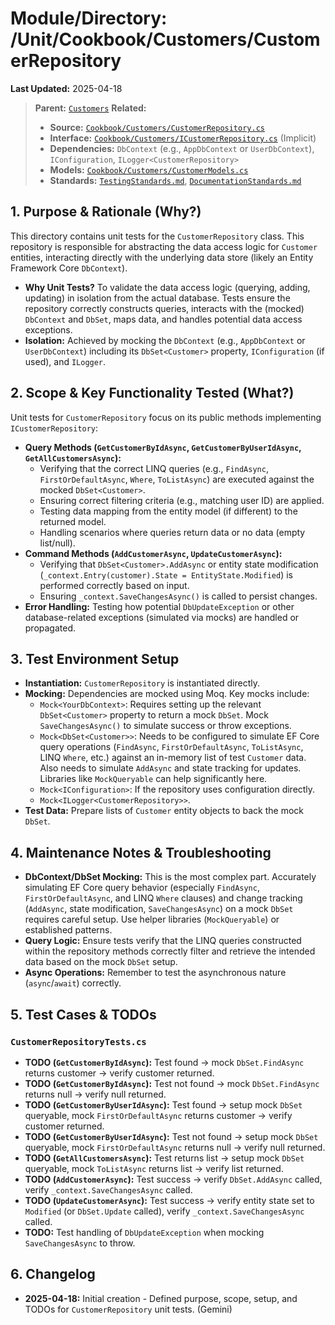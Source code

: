 # Module/Directory: /Unit/Cookbook/Customers/CustomerRepository

**Last Updated:** 2025-04-18

> **Parent:** [`Customers`](../README.md)
> **Related:**
> * **Source:** [`Cookbook/Customers/CustomerRepository.cs`](../../../../../api-server/Cookbook/Customers/CustomerRepository.cs)
> * **Interface:** [`Cookbook/Customers/ICustomerRepository.cs`](../../../../../api-server/Cookbook/Customers/CustomerRepository.cs) (Implicit)
> * **Dependencies:** `DbContext` (e.g., `AppDbContext` or `UserDbContext`), `IConfiguration`, `ILogger<CustomerRepository>`
> * **Models:** [`Cookbook/Customers/CustomerModels.cs`](../../../../../api-server/Cookbook/Customers/CustomerModels.cs)
> * **Standards:** [`TestingStandards.md`](../../../../../Docs/Standards/TestingStandards.md), [`DocumentationStandards.md`](../../../../../Docs/Development/DocumentationStandards.md)

## 1. Purpose & Rationale (Why?)

This directory contains unit tests for the `CustomerRepository` class. This repository is responsible for abstracting the data access logic for `Customer` entities, interacting directly with the underlying data store (likely an Entity Framework Core `DbContext`).

* **Why Unit Tests?** To validate the data access logic (querying, adding, updating) in isolation from the actual database. Tests ensure the repository correctly constructs queries, interacts with the (mocked) `DbContext` and `DbSet`, maps data, and handles potential data access exceptions.
* **Isolation:** Achieved by mocking the `DbContext` (e.g., `AppDbContext` or `UserDbContext`) including its `DbSet<Customer>` property, `IConfiguration` (if used), and `ILogger`.

## 2. Scope & Key Functionality Tested (What?)

Unit tests for `CustomerRepository` focus on its public methods implementing `ICustomerRepository`:

* **Query Methods (`GetCustomerByIdAsync`, `GetCustomerByUserIdAsync`, `GetAllCustomersAsync`):**
    * Verifying that the correct LINQ queries (e.g., `FindAsync`, `FirstOrDefaultAsync`, `Where`, `ToListAsync`) are executed against the mocked `DbSet<Customer>`.
    * Ensuring correct filtering criteria (e.g., matching user ID) are applied.
    * Testing data mapping from the entity model (if different) to the returned model.
    * Handling scenarios where queries return data or no data (empty list/null).
* **Command Methods (`AddCustomerAsync`, `UpdateCustomerAsync`):**
    * Verifying that `DbSet<Customer>.AddAsync` or entity state modification (`_context.Entry(customer).State = EntityState.Modified`) is performed correctly based on input.
    * Ensuring `_context.SaveChangesAsync()` is called to persist changes.
* **Error Handling:** Testing how potential `DbUpdateException` or other database-related exceptions (simulated via mocks) are handled or propagated.

## 3. Test Environment Setup

* **Instantiation:** `CustomerRepository` is instantiated directly.
* **Mocking:** Dependencies are mocked using Moq. Key mocks include:
    * `Mock<YourDbContext>`: Requires setting up the relevant `DbSet<Customer>` property to return a mock `DbSet`. Mock `SaveChangesAsync()` to simulate success or throw exceptions.
    * `Mock<DbSet<Customer>>`: Needs to be configured to simulate EF Core query operations (`FindAsync`, `FirstOrDefaultAsync`, `ToListAsync`, LINQ `Where`, etc.) against an in-memory list of test `Customer` data. Also needs to simulate `AddAsync` and state tracking for updates. Libraries like `MockQueryable` can help significantly here.
    * `Mock<IConfiguration>`: If the repository uses configuration directly.
    * `Mock<ILogger<CustomerRepository>>`.
* **Test Data:** Prepare lists of `Customer` entity objects to back the mock `DbSet`.

## 4. Maintenance Notes & Troubleshooting

* **DbContext/DbSet Mocking:** This is the most complex part. Accurately simulating EF Core query behavior (especially `FindAsync`, `FirstOrDefaultAsync`, and LINQ `Where` clauses) and change tracking (`AddAsync`, state modification, `SaveChangesAsync`) on a mock `DbSet` requires careful setup. Use helper libraries (`MockQueryable`) or established patterns.
* **Query Logic:** Ensure tests verify that the LINQ queries constructed within the repository methods correctly filter and retrieve the intended data based on the mock `DbSet` setup.
* **Async Operations:** Remember to test the asynchronous nature (`async`/`await`) correctly.

## 5. Test Cases & TODOs

### `CustomerRepositoryTests.cs`
* **TODO (`GetCustomerByIdAsync`):** Test found -> mock `DbSet.FindAsync` returns customer -> verify customer returned.
* **TODO (`GetCustomerByIdAsync`):** Test not found -> mock `DbSet.FindAsync` returns null -> verify null returned.
* **TODO (`GetCustomerByUserIdAsync`):** Test found -> setup mock `DbSet` queryable, mock `FirstOrDefaultAsync` returns customer -> verify customer returned.
* **TODO (`GetCustomerByUserIdAsync`):** Test not found -> setup mock `DbSet` queryable, mock `FirstOrDefaultAsync` returns null -> verify null returned.
* **TODO (`GetAllCustomersAsync`):** Test returns list -> setup mock `DbSet` queryable, mock `ToListAsync` returns list -> verify list returned.
* **TODO (`AddCustomerAsync`):** Test success -> verify `DbSet.AddAsync` called, verify `_context.SaveChangesAsync` called.
* **TODO (`UpdateCustomerAsync`):** Test success -> verify entity state set to `Modified` (or `DbSet.Update` called), verify `_context.SaveChangesAsync` called.
* **TODO:** Test handling of `DbUpdateException` when mocking `SaveChangesAsync` to throw.

## 6. Changelog

* **2025-04-18:** Initial creation - Defined purpose, scope, setup, and TODOs for `CustomerRepository` unit tests. (Gemini)

